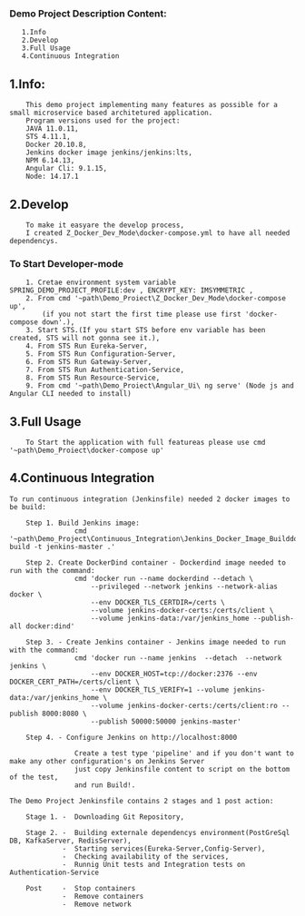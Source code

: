 ### Demo Project Description Content:
	
	   1.Info
       2.Develop
       3.Full Usage
	   4.Continuous Integration
	   
## 1.Info:	

        This demo project implementing many features as possible for a small microservice based architetured application.
		Program versions used for the project:
		JAVA 11.0.11,
		STS 4.11.1,
		Docker 20.10.8,
		Jenkins docker image jenkins/jenkins:lts,
		NPM 6.14.13,
		Angular Cli: 9.1.15,
		Node: 14.17.1
						
## 2.Develop

		To make it easyare the develop process,
		I created Z_Docker_Dev_Mode\docker-compose.yml to have all needed dependencys.
	
###		To Start Developer-mode
	
		1. Cretae environment system variable SPRING_DEMO_PROJECT_PROFILE:dev , ENCRYPT_KEY: IMSYMMETRIC ,
		2. From cmd '~path\Demo_Proiect\Z_Docker_Dev_Mode\docker-compose up',  
			(if you not start the first time please use first 'docker-compose down'.),
		3. Start STS.(If you start STS before env variable has been created, STS will not gonna see it.),	
		4. From STS Run Eureka-Server,
		5. From STS Run Configuration-Server,
		6. From STS Run Gateway-Server,
		7. From STS Run Authentication-Service,
		8. From STS Run Resource-Service,
		9. From cmd '~path\Demo_Proiect\Angular_Ui\ ng serve' (Node js and Angular CLI needed to install)
		
## 3.Full Usage	

		To Start the application with full featureas please use cmd '~path\Demo_Proiect\docker-compose up'
		
##	4.Continuous Integration

	To run continuous integration (Jenkinsfile) needed 2 docker images to be build:
	
		Step 1. Build Jenkins image:
					cmd '~path\Demo_Project\Continuous_Integration\Jenkins_Docker_Image_Builddocker\ build -t jenkins-master .'
	
		Step 2. Create DockerDind container - Dockerdind image needed to run with the command:
					cmd 'docker run --name dockerdind --detach \
						--privileged --network jenkins --network-alias docker \
						--env DOCKER_TLS_CERTDIR=/certs \
						--volume jenkins-docker-certs:/certs/client \
						--volume jenkins-data:/var/jenkins_home --publish-all docker:dind'
						
		Step 3. - Create Jenkins container - Jenkins image needed to run with the command:
					cmd 'docker run --name jenkins  --detach  --network jenkins \
						--env DOCKER_HOST=tcp://docker:2376 --env DOCKER_CERT_PATH=/certs/client \ 
						--env DOCKER_TLS_VERIFY=1 --volume jenkins-data:/var/jenkins_home \ 
						--volume jenkins-docker-certs:/certs/client:ro --publish 8000:8080 \
						--publish 50000:50000 jenkins-master'

		Step 4. - Configure Jenkins on http://localhost:8000
		
					Create a test type 'pipeline' and if you don't want to make any other configuration's on Jenkins Server
					just copy Jenkinsfile content to script on the bottom of the test,
					and run Build!.
	
	The Demo Project Jenkinsfile contains 2 stages and 1 post action: 
	
		Stage 1. -  Downloading Git Repository,
		
		Stage 2. -  Building externale dependencys environment(PostGreSql DB, KafkaServer, RedisServer),
				 -  Starting services(Eureka-Server,Config-Server),
				 -  Checking availability of the services,
				 -  Runnig Unit tests and Integration tests on Authentication-Service
	
		Post     -  Stop containers
				 -  Remove containers
				 -  Remove network	
													
		
		